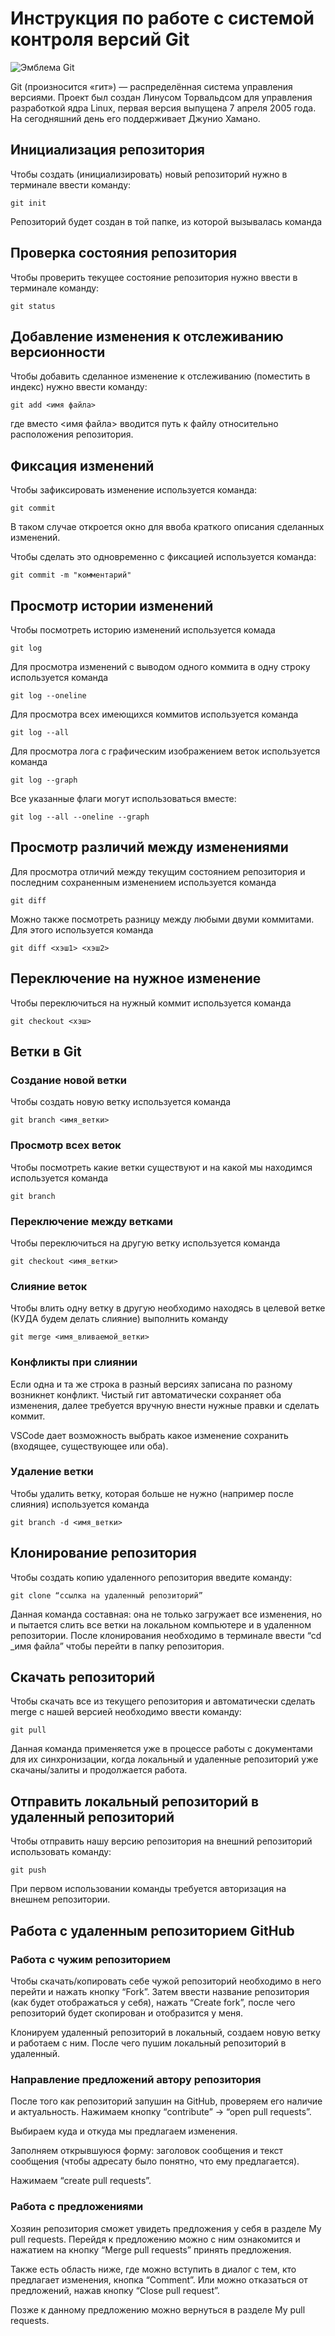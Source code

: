 # **Инструкция по работе с системой контроля версий Git**

![Эмблема Git](git.jpg)

Git (произносится «гит») — распределённая система управления версиями. Проект был создан Линусом Торвальдсом для управления разработкой ядра Linux, первая версия выпущена 7 апреля 2005 года. На сегодняшний день его поддерживает Джунио Хамано.

## Инициализация репозитория

Чтобы создать (инициализировать) новый репозиторий нужно в терминале ввести команду:

    git init

Репозиторий будет создан в той папке, из которой вызывалась команда

## Проверка состояния репозитория

Чтобы проверить текущее состояние репозитория нужно ввести в терминале команду:

    git status

## Добавление изменения к отслеживанию версионности

Чтобы добавить сделанное изменение к отслеживанию (поместить в индекс) нужно ввести команду:

    git add <имя файла>

где вместо <имя файла> вводится путь к файлу относительно расположения репозитория.

## Фиксация изменений

Чтобы зафиксировать изменение используется команда:

    git commit

В таком случае откроется окно для ввоба краткого описания сделанных изменений.

Чтобы сделать это одновременно с фиксацией используется команда:

    git commit -m "комментарий"

## Просмотр истории изменений

Чтобы посмотреть историю изменений используется комада

    git log

Для просмотра изменений с выводом одного коммита в одну строку используется команда

    git log --oneline

Для просмотра всех имеющихся коммитов используется команда

    git log --all

Для просмотра лога с графическим изображением веток используется команда

    git log --graph

Все указанные флаги могут использоваться вместе:

    git log --all --oneline --graph

## Просмотр различий между изменениями

Для просмотра отличий между текущим состоянием репозитория и последним сохраненным изменением используется команда

    git diff

Можно также посмотреть разницу между любыми двуми коммитами. Для этого используется команда

    git diff <хэш1> <хэш2>

## Переключение на нужное изменение

Чтобы переключиться на нужный коммит используется команда

    git checkout <хэш>

## Ветки в Git

### Создание новой ветки

Чтобы создать новую ветку используется команда

    git branch <имя_ветки>

### Просмотр всех веток

Чтобы посмотреть какие ветки существуют и на какой мы находимся используется команда

    git branch

### Переключение между ветками

Чтобы переключиться на другую ветку используется команда

    git checkout <имя_ветки>

### Слияние веток

Чтобы влить одну ветку в другую необходимо находясь в целевой ветке (КУДА будем делать слияние) выполнить команду

    git merge <имя_вливаемой_ветки>

### Конфликты при слиянии

Если одна и та же строка в разный версиях записана по разному возникнет конфликт.
Чистый гит автоматически сохраняет оба изменения, далее требуется вручную внести нужные правки и сделать коммит.

VSСode дает возможность выбрать какое изменение сохранить (входящее, существующее или оба).

### Удаление ветки

Чтобы удалить ветку, которая больше не нужно (например после слияния) используется команда

    git branch -d <имя_ветки>

## Клонирование репозитория
    
Чтобы создать копию удаленного репозитория введите команду:
    
    git clone “ссылка на удаленный репозиторий”
    
Данная команда составная: она не только загружает все изменения, но и пытается слить все ветки на локальном компьютере и в удаленном репозитории.
После клонирования необходимо в терминале ввести “cd _имя файла” чтобы перейти в папку репозитория.

## Скачать репозиторий

Чтобы скачать все из текущего репозитория и автоматически сделать merge с нашей версией необходимо ввести команду:

    git pull

Данная команда применяется уже в процессе работы с документами для их синхронизации, когда локальный и удаленные репозиторий уже скачаны/залиты и продолжается работа.

## Отправить локальный репозиторий в удаленный репозиторий

Чтобы отправить нашу версию репозитория на внешний репозиторий использовать команду:

    git push

При первом использовании команды требуется авторизация на внешнем репозитории.

## Работа с удаленным репозиторием GitHub

### Работа с чужим репозиторием

Чтобы скачать/копировать себе чужой репозиторий необходимо в него перейти и нажать кнопку “Fork”. Затем ввести название репозитория (как будет отображаться у себя), нажать “Create fork”, после чего репозиторий будет скопирован и отобразится у меня.

Клонируем удаленный репозиторий в локальный, создаем новую ветку и работаем с ним. После чего пушим локальный репозиторий в удаленный.

### Направление предложений автору репозитория

После того как репозиторий запушин на GitHub, проверяем его наличие и актуальность. Нажимаем кнопку “contribute” → “open pull requests”.

Выбираем куда и откуда мы предлагаем изменения.

Заполняем открывшуюся форму: заголовок сообщения и текст сообщения (чтобы адресату было понятно, что ему предлагается).

Нажимаем “create pull requests”.

### Работа с предложениями

Хозяин репозитория сможет увидеть предложения у себя в разделе My pull requests. Перейдя к предложению можно с ним ознакомится и нажатием на кнопку “Merge pull requests” принять предложения.

Также есть область ниже, где можно вступить в диалог с тем, кто предлагает изменения, кнопка “Comment”. Или можно отказаться от предложений, нажав кнопку “Close pull request”.

Позже к данному предложению можно вернуться в разделе My pull requests.

